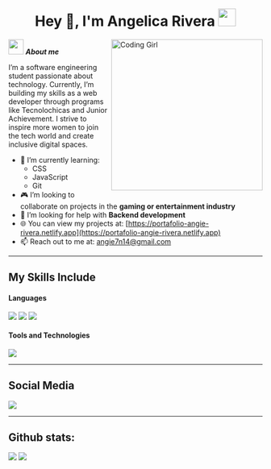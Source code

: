 <h1 align="center"><b>Hey 👀, I'm Angelica Rivera</b> <img src="https://media.giphy.com/media/hvRJCLFzcasrR4ia7z/giphy.gif" width="35"></h1>

<img align="right" width="300px" alt="Coding Girl" src="https://c.tenor.com/GN73MKBawZYAAAAi/busy-cute.gif" />

<img src="https://media.giphy.com/media/ObNTw8Uzwy6KQ/giphy.gif" width="30px">&nbsp;***About me***

I’m a software engineering student passionate about technology. Currently, I’m building my skills as a web developer through programs like Tecnolochicas and Junior Achievement. I strive to inspire more women to join the tech world and create inclusive digital spaces.

- 🌱 I’m currently learning:
  - CSS
  - JavaScript
  - Git
- 🎮 I’m looking to collaborate on projects in the **gaming or entertainment industry**
- 🔧 I’m looking for help with **Backend development**
- 🌐 You can view my projects at: [https://portafolio-angie-rivera.netlify.app](https://portafolio-angie-rivera.netlify.app)
- 📫 Reach out to me at: <a href="mailto:angie7n14@gmail.com">angie7n14@gmail.com</a>

---

## My Skills Include

<h4> Languages </h4>
<span> 
  <img src="https://img.shields.io/badge/HTML5-E34F26?style=for-the-badge&logo=html5&logoColor=white">
  <img src="https://img.shields.io/badge/CSS3-1572B6?style=for-the-badge&logo=css3&logoColor=white">
  <img src="https://img.shields.io/badge/JavaScript-F7DF1E?style=for-the-badge&logo=javascript&logoColor=black">
</span>

<h4> Tools and Technologies </h4>
<span>
  <img src="https://img.shields.io/badge/Git-F05032?style=for-the-badge&logo=git&logoColor=white">
</span>

---

## Social Media

<a href="mailto:angie7n14@gmail.com">
  <img src="https://img.shields.io/badge/Gmail-D14836?style=for-the-badge&logo=gmail&logoColor=white">
</a>

---

<h2>Github stats:</h2> 

[![](https://github-readme-stats.vercel.app/api?username=angelicarivera&show_icons=true&theme=tokyonight&hide_border=true&locale=en)](https://github.com/angelicarivera)
[![](https://github-readme-streak-stats.herokuapp.com/?user=angelicarivera&theme=material-palenight)](https://github.com/angelicarivera)
